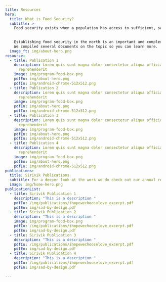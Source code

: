 ```yaml
---
title: Resources
hero:
  title: What is Food Security?
  subtitle: >-
    Food security exists when a population has access to sufficient, safe and culturally relevant food to meet their dietary needs for a healthy lifestyle.
  
  
    Establishing food security in the north is an important and complex task. 
    We compiled several documents on the topic so you can learn more.
  image_ft: img/about-hero.png
resource:
  - title: Publication 1
    description: Lorem quis sunt magna dolor consectetur aliqua officia laborum
      reprehenderit
    image: img/program-food-box.png
    pdfEn: img/about-hero.png
    pdfIu: img/android-chrome-512x512.png
  - title: Publication 2
    description: Lorem quis sunt magna dolor consectetur aliqua officia laborum
      reprehenderit
    image: img/program-food-box.png
    pdfEn: img/about-hero.png
    pdfIu: img/android-chrome-512x512.png
  - title: Publication 3
    description: Lorem quis sunt magna dolor consectetur aliqua officia laborum
      reprehenderit
    image: img/program-food-box.png
    pdfEn: img/about-hero.png
    pdfIu: img/android-chrome-512x512.png
  - title: Publication 4
    description: Lorem quis sunt magna dolor consectetur aliqua officia laborum
      reprehenderit
    image: img/program-food-box.png
    pdfEn: img/about-hero.png
    pdfIu: img/android-chrome-512x512.png
publications:
  title: Sirivik Publications
  subtitle: For a deeper look at the work we do check out our annual reports, publications, and videos. 
  image: img/home-hero.png
publicationList:
  - title: Sirivik Publication 1
    description: "This is a description "
    pdfIu: /img/publications/ihopewechooselove_excerpt.pdf
    pdfEn: img/sad-by-design.pdf
  - title: Sirivik Publication 2
    description: "This is a description "
    image: img/program-food-box.png
    pdfIu: /img/publications/ihopewechooselove_excerpt.pdf
    pdfEn: img/sad-by-design.pdf
  - title: Sirivik Publication 3
    description: "This is a description "
    pdfIu: /img/publications/ihopewechooselove_excerpt.pdf
    pdfEn: img/sad-by-design.pdf
  - title: Sirivik Publication 4
    description: "This is a description "
    pdfIu: /img/publications/ihopewechooselove_excerpt.pdf
    pdfEn: img/sad-by-design.pdf
    
---
```

